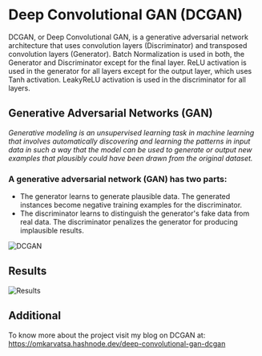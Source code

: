# Deep Convolutional GAN (DCGAN)
DCGAN, or Deep Convolutional GAN, is a generative adversarial network architecture that uses convolution layers (Discriminator) and transposed convolution layers (Generator). Batch Normalization is used in both, the Generator and Discriminator except for the final layer. ReLU activation is used in the generator for all layers except for the output layer, which uses Tanh activation. LeakyReLU activation is used in the discriminator for all layers.


## Generative Adversarial Networks (GAN)
<em>Generative modeling is an unsupervised learning task in machine learning that involves automatically discovering and learning the patterns in input data in such a way that the model can be used to generate or output new examples that plausibly could have been drawn from the original dataset.</em>

### A generative adversarial network (GAN) has two parts:

<ul>
<li>The generator learns to generate plausible data. The generated instances become negative training examples for the discriminator.</li>
<li>The discriminator learns to distinguish the generator's fake data from real data. The discriminator penalizes the generator for producing implausible results.</li>
</ul>

<img src="https://i0.wp.com/neptune.ai/wp-content/uploads/2022/10/fig3-Objective-function.png?ssl=1" alt="DCGAN">

## Results
<img src="https://cdn.hashnode.com/res/hashnode/image/upload/v1673609307416/fdf667c0-5bf7-452d-953e-4a30ab6c9d23.png?auto=compress,format&format=webp" alt="Results">

## Additional

To know more about the project visit my blog on DCGAN at: https://omkarvatsa.hashnode.dev/deep-convolutional-gan-dcgan
